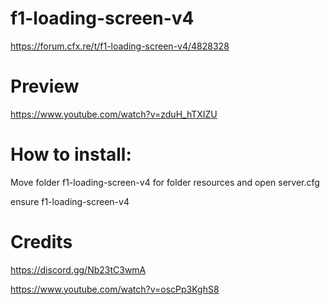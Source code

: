 # f1-loading-screen-v4


https://forum.cfx.re/t/f1-loading-screen-v4/4828328

# Preview
https://www.youtube.com/watch?v=zduH_hTXIZU

# How to install:
Move folder f1-loading-screen-v4 for folder resources and open server.cfg

ensure f1-loading-screen-v4

# Credits
https://discord.gg/Nb23tC3wmA

https://www.youtube.com/watch?v=oscPp3KghS8
